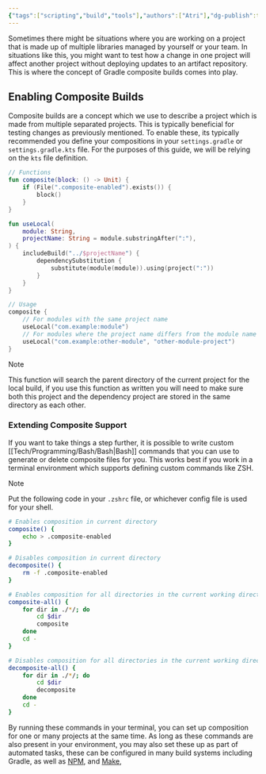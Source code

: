 ```yaml
---
{"tags":["scripting","build","tools"],"authors":["Atri"],"dg-publish":true,"dg-note-icon":"book","permalink":"/tech/tools/gradle/1-useful-utilities/1-1-composite-builds/","dgPassFrontmatter":true,"noteIcon":"book","created":"2024-03-27T11:53:29.769-04:00","updated":"2024-03-29T02:38:47.269-04:00"}
---
```


Sometimes there might be situations where you are working on a project that is made up of multiple libraries managed by yourself or your team. In situations like this, you might want to test how a change in one project will affect another project without deploying updates to an artifact repository. This is where the concept of Gradle composite builds comes into play.

## Enabling Composite Builds

Composite builds are a concept which we use to describe a project which is made from multiple separated projects. This is typically beneficial for testing changes as previously mentioned. To enable these, its typically recommended you define your compositions in your `settings.gradle` or `settings.gradle.kts` file. For the purposes of this guide, we will be relying on the `kts` file definition.

```kotlin
// Functions
fun composite(block: () -> Unit) {
	if (File(".composite-enabled").exists()) {
		block()
	}
}

fun useLocal(
	module: String,
	projectName: String = module.substringAfter(":"),
) {
	includeBuild("../$projectName") {
		dependencySubstitution {
			substitute(module(module)).using(project(":"))
		}
	}
}

// Usage
composite {
	// For modules with the same project name
	useLocal("com.example:module")
	// For modules where the project name differs from the module name
	useLocal("com.example:other-module", "other-module-project")
}
```

> [!note]
>  This function will search the parent directory of the current project for the local build, if you use this function as written you will need to make sure both this project and the dependency project are stored in the same directory as each other.

### Extending Composite Support

If you want to take things a step further, it is possible to write custom [[Tech/Programming/Bash/Bash\|Bash]] commands that you can use to generate or delete composite files for you. This works best if you work in a terminal environment which supports defining custom commands like ZSH.

> [!note]
> Put the following code in your `.zshrc` file, or whichever config file is used for your shell.

```bash
# Enables composition in current directory 
composite() {
	echo > .composite-enabled
}

# Disables composition in current directory
decomposite() {
	rm -f .composite-enabled
}

# Enables composition for all directories in the current working directory
composite-all() {
	for dir in ./*/; do
		cd $dir
		composite
	done
	cd -
}

# Disables composition for all directories in the current working directory
decomposite-all() {
	for dir in ./*/; do
		cd $dir
		decomposite
	done
	cd -
}
```

By running these commands in your terminal, you can set up composition for one or many projects at the same time. As long as these commands are also present in your environment, you may also set these up as part of automated tasks, these can be configured in many build systems including Gradle, as well as [NPM](https://www.npmjs.com/), and [Make](https://www.gnu.org/software/make/manual/make.html),